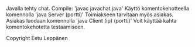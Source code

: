 Javalla tehty chat.
Compile: 'javac javachat.java'
Käyttö komentokehotteella komennolla 'java Server (portti)'
Toimiakseen tarvitaan myös asiakas. Asiakas luodaan komennolla 'java Client (ip) (portti)'
Voit käyttää kahta komentokehotetta testaamiseen.

Copyright Eetu Leppänen
